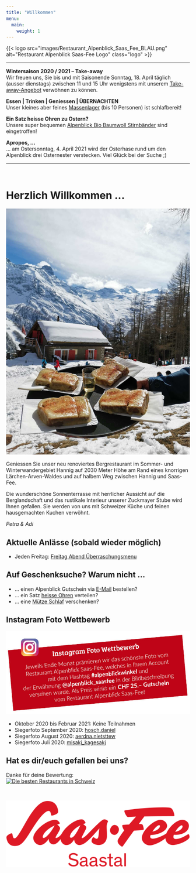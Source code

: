 ```yaml
---
title: "Willkommen"
menu:
  main:
    weight: 1
---
```

<!-- Ein-/Auskommentieren: Ctrl + K und gleich Ctrl + C -->

{{< logo src="images/Restaurant_Alpenblick_Saas_Fee_BLAU.png" alt="Restaurant Alpenblick Saas-Fee Logo" class="logo" >}}

<!-- {{< logo src="images/Restaurant_Alpenblick_Saas_Fee_Weihnachten.png" alt="Restaurant Alpenblick Saas-Fee Logo" class="logo" >}} -->

<!-- ---
Normaler Text zwischen Linien<br>
**Fetter Text zwischen Linien**

--- -->

---
**Wintersaison 2020 / 2021 – Take-away**<br>
Wir freuen uns, Sie bis und mit Saisonende Sonntag, 18. April täglich (ausser dienstags) zwischen 11 und 15 Uhr wenigstens mit unserem <a href="images/Alpenblick_Take-away_Menukarte_A4_hoch_DE.jpg" target="_blank"> Take-away-Angebot</a> verwöhnen zu können.

**Essen | Trinken | Geniessen | ÜBERNACHTEN**<br>
Unser kleines aber feines <a href="images/Alpenblick_Flyer_Uebernachten_2021.jpg" target="_blank">Massenlager</a> (bis 10 Personen) ist schlafbereit!

**Ein Satz heisse Ohren zu Ostern?**<br>
Unsere super bequemen <a href="images/Alpenblick_Stirnband.jpg" target="_blank">Alpenblick Bio Baumwoll Stirnbänder</a> sind eingetroffen!

**Apropos, ...**<br>
... am Ostersonntag, 4. April 2021 wird der Osterhase rund um den Alpenblick drei Osternester verstecken. Viel Glück bei der Suche ;)

---
<br>

# Herzlich Willkommen ...
<!-- ![Alpenblick](images/Alpenblick_Ansicht_16.jpg "Alpenblick") -->
![Alpenblick](images/Alpenblick_Ansicht_Take-away.jpg "Alpenblick")

Geniessen Sie unser neu renoviertes Bergrestaurant im Sommer- und Winterwandergebiet Hannig auf 2030 Meter Höhe am Rand eines knorrigen Lärchen-Arven-Waldes und auf halbem Weg zwischen Hannig und Saas-Fee. 

Die wunderschöne Sonnenterrasse mit herrlicher Aussicht auf die Berglandschaft und das rustikale Interieur unserer Zuckmayer Stube wird Ihnen gefallen. Sie werden von uns mit Schweizer Küche und feinen hausgemachten Kuchen verwöhnt.

_Petra & Adi_
  
## Aktuelle Anlässe (sobald wieder möglich)
* Jeden Freitag: <a href="images/Alpenblick_Flyer_Freitag_Abend_Menu_2020.jpg" target="_blank"> Freitag Abend Überraschungsmenu</a>
<!-- * Sonntag, 28. März 2021: <a href="images/Alpenblick_Flyer_Vollmond_Raclette_Plausch_2020_21_Winter.jpg" target="_blank"> Vollmond Raclette Plausch</a> -->

## Auf Geschenksuche? Warum nicht ...
* ... einen Alpenblick Gutschein via [E-Mail](mailto:info@alpenblick-saasfee.ch?Subject=Gutscheinbestellung) bestellen? 
* ... ein Satz <a href="images/Alpenblick_Stirnband.jpg" target="_blank">heisse Ohren</a> verteilen?
* ... eine <a href="images/Alpenblick_Flyer_Uebernachten_2021.jpg" target="_blank">Mütze Schlaf</a> verschenken?

## Instagram Foto Wettbewerb
<a href="https://www.instagram.com/alpenblick_saasfee/" target="_blank" alt="Instagram" title="Instagram"><img src="images/Alpenblick_Insta_Foto_Wettbewerb.jpg" alt="Instagram"></a>

* Oktober 2020 bis Februar 2021: Keine Teilnahmen
* Siegerfoto September 2020: <a href="images/Alpenblick_alpenblickwinkel_20_09_hosch_daniel.png" target="_blank"> hosch.daniel</a>
* Siegerfoto August 2020: <a href="images/Alpenblick_alpenblickwinkel_20_08_aerdna_nietsttew.png" target="_blank"> aerdna.nietsttew</a>
* Siegerfoto Juli 2020: <a href="images/Alpenblick_alpenblickwinkel_20_07_misakj_kagesakj.png" target="_blank"> misakj_kagesakj</a>

<!-- ## Wallis Werbeaktion – 100-Franken-Gutschein
Wir machen mit! <a href="https://www.valais.ch/de/info/landingpage/100-franken-gutschein" target="_blank"> Profitiert</a> jetzt auch bei uns:
<a href="https://www.valais.ch/de/info/landingpage/100-franken-gutschein" target="_blank" alt="Wallis Werbeaktion" title="Wallis Werbeaktion"><img src="images/Alpenblick_Wallis_Werbeaktion_100_Franken_Gutschein.jpg" alt="Wallis Werbeaktion"></a> -->

## Hat es dir/euch gefallen bei uns?
Danke für deine Bewertung:<br>
<a href="https://www.suissegourmet.ch/saas-fee/restaurant-alpenblick/" target="_blank" alt="Die besten Restaurants in Schweiz" title="Die besten Restaurants in Schweiz"><img src="https://www.suissegourmet.ch/gourmetbutton/stempel.php?rid=72573" alt="Die besten Restaurants in Schweiz"></a>

<br>

<a href="https://www.saas-fee.ch/" target="_blank" alt="Saas-Fee" title="Saas-Fee"><img src="images/Saas-Fee_Logo_Rot_RGB.svg" alt="Saas-Fee" class="logo"></a>



<!-- # Herzlich Willkommen ...
![Alpenblick](images/Alpenblick_Ansicht_13.jpg "Alpenblick")

... im neu umgebauten Restaurant Alpenblick! Geniessen Sie unsere wunderschöne Terrasse mit herrlicher Aussicht und das rustikale Interieur unserer Zuckmayer Stube. Sie werden von uns mit Schweizer Küche und feinen hausgemachten Kuchen verwöhnt.

Wir freuen uns auf Ihren Besuch.

_Petra & Adi_ -->



<!-- # Herzlichen Dank ...
![Alpenblick](images/Alpenblick_Ansicht_13.jpg "Alpenblick")

... für den gelungenen Start in unsere erste Alpenblick Saison. Wir freuen uns jetzt schon, euch im Winter wieder begrüssen zu dürfen.

_Petra & Adi_ -->

